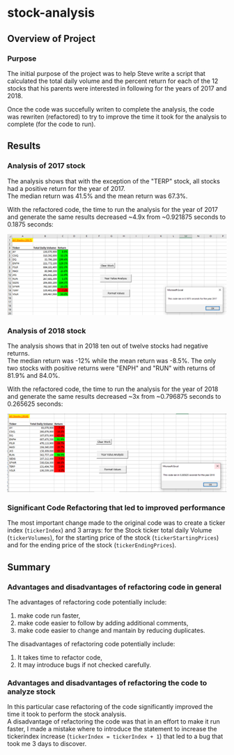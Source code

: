 # stock-analysis

## Overview of Project

### Purpose

The initial purpose of the project was to help Steve write a script that calculated the total daily volume and the percent return for each of the 12 stocks that his parents were interested in following for the years of 2017 and 2018.  

Once the code was succefully writen to complete the analysis, the code was rewriten (refactored) to try to improve the time it took for the analysis to complete (for the code to run).

## Results

### Analysis of 2017 stock

The analysis shows that with the exception of the "TERP" stock, all stocks had a positive return for the year of 2017.  
The median return was 41.5% and the mean return was 67.3%.

With the refactored code, the time to run the analysis for the year of 2017 and generate the same results decreased ~4.9x from ~0.921875 seconds to 0.1875 seconds:

![](Resources/VBA_Challenge_2017.PNG)

### Analysis of 2018 stock

The analysis shows that in 2018 ten out of twelve stocks had negative returns.  
The median return was -12% while the mean return was -8.5%.
The only two stocks with positive returns were "ENPH" and "RUN" with returns of 81.9% and 84.0%.

With the refactored code, the time to run the analysis for the year of 2018 and generate the same results decreased ~3x from ~0.796875 seconds to 0.265625 seconds:

![](Resources/VBA_Challenge_2018.PNG)

### Significant Code Refactoring that led to improved performance

The most important change made to the original code was to create a ticker index (```tickerIndex```) and 3 arrays: for the Stock ticker total daily Volume (```tickerVolumes```), for the starting price of the stock (```tickerStartingPrices```) and for the ending price of the stock (```tickerEndingPrices```).

## Summary

### Advantages and disadvantages of refactoring code in general
The advantages of refactoring code potentially include:
1. make code run faster,
2. make code easier to follow by adding additional comments,
3. make code easier to change and mantain by reducing duplicates.

The disadvantages of refactoring code potentially include:
1. It takes time to refactor code,
2. It may introduce bugs if not checked carefully.

### Advantages and disadvantages of refactoring the code to analyze stock
In this particular case refactoring of the code significantly improved the time it took to perform the stock analysis.  
A disadvantage of refactoring the code was that in an effort to make it run faster, I made a mistake where to introduce the statement to increase the tickerindex increase (```tickerIndex = tickerIndex + 1```) that led to a bug that took me 3 days to discover.

